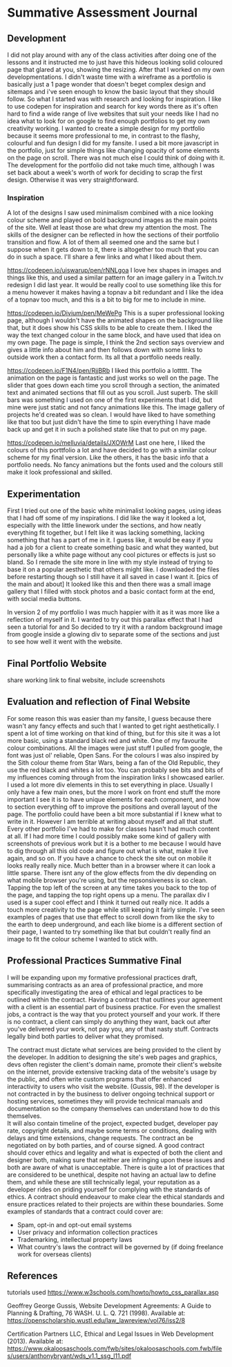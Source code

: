 # Summative Assessment Journal

## Development
I did not play around with any of the class activities after doing one of the lessons and it instructed me to just have this hideous looking solid coloured page that glared at you, showing the resizing. After that I worked on my own developmentations. I didn't waste time with a wireframe as a portfolio is basically just a 1 page wonder that doesn't beget complex design and sitemaps and i've seen enough to know the basic layout that they should follow.
So what I started was with research and looking for inspiration. I like to use codepen for inspiration and search for key words there as it's often hard to find a wide range of live websites that suit your needs like I had no idea what to look for on google to find enough portfolios to get my own creativity working.
I wanted to create a simple design for my portfolio because it seems more professional to me, in contrast to the flashy, colourful and fun design I did for my fansite.
I used a bit more javascript in the portfolio, just for simple things like changing opacity of some elements on the page on scroll. There was not much else I could think of doing with it.
The development for the portfolio did not take much time, although I was set back about a week's worth of work for deciding to scrap the first design. Otherwise it was very straightforward.

### Inspiration
A lot of the designs I saw used minimalism combined with a nice looking colour scheme and played on bold background images as the main points of the site. Well at least those are what drew my attention the most. The skills of the designer can be reflected in how the sections of their portfolio transition and flow. A lot of them all seemed one and the same but I suppose when it gets down to it, there is altogether too much that you can do in such a space.
I'll share a few links and what I liked about them.

https://codepen.io/uiswarup/pen/rNNLgoa
I love hex shapes in images and things like this, and used a similar pattern for an image gallery in a Twitch.tv redesign I did last year. It would be really cool to use something like this for a menu however it makes having a topnav a bit redundant and I like the idea of a topnav too much, and this is a bit to big for me to include in mine.

https://codepen.io/Divium/pen/MeWePg
This is a super professional looking page, although I wouldn't have the animated shapes on the background like that, but it does show his CSS skills to be able to create them. I liked the way the text changed colour in the same block, and have used that idea on my own page. The page is simple, I think the 2nd section says overview and gives a little info about him and then follows down with some links to outside work then a contact form. Its all that a portfolio needs really.

https://codepen.io/F1N4/pen/RjjBRb
I liked this portfolio a lottttt. The animation on the page is fantastic and just works so well on the page. The slider that goes down each time you scroll through a section, the animated text and animated sections that fill out as you scroll.  Just superb. The skill bars was something I used on one of the first experiments that I did, but mine were just static and not fancy animations like this. The image gallery of projects he'd created was so clean. I would have liked to have something like that too but just didn't have the time to spin everything I have made back up and get it in such a polished state like that to put on my page.

https://codepen.io/melluvia/details/JXOWrM
Last one here, I liked the colours of this porttfolio a lot and have decided to go with a similar colour scheme for my final version. Like the others, it has the basic info that a portfolio needs. No fancy animations but the fonts used and the colours still make it look professional and skilled.

## Experimentation
First I tried out one of the basic white minimalist looking pages, using ideas that I had off some of my inspirations. I did like the way it looked a lot, especially with the little linework under the sections, and how neatly everything fit together, but I felt like it was lacking something, lacking something that has a part of me in it. I guess like, it would be easy if you had a job for a client to create something basic and what they wanted, but personally like a white page without any cool pictures or effects is just so bland. So I remade the site more in line with my style instead of trying to base it on a popular aesthetic that others might like. I downloaded the files before restarting though so I still have it all saved in case I want it.
[pics of the main and about]
It looked like this and then there was a small image gallery that I filled with stock photos and a basic contact form at the end, with social media buttons.

In version 2 of my portfolio I was much happier with it as it was more like a reflection of myself in it. I wanted to try out this parallax effect that I had seen a tutorial for and So decided to try it with a random background image from google inside a glowing div to separate some of the sections and just to see how well it went with the website. 

## Final Portfolio Website
share working link to final website, include screenshots

## Evaluation and reflection of Final Website
For some reason this was easier than my fansite, I guess because there wasn't any fancy effects and such that I wanted to get right aesthetically. I spent a lot of time working on that kind of thing, but for this site it was a lot more basic, using a standard black red and white. One of my favourite colour combinations. All the images were just stuff I pulled from google, the font was just ol' reliable, Open Sans. For the colours I was also inspired by the Sith colour theme from Star Wars, being a fan of the Old Republic, they use the red black and whites a lot too. You can probably see bits and bits of my influences coming through from the inspiration links I showcased earlier.
I used a lot more div elements in this to set everything in place. Usually I only have a few main ones, but the more I work on front end stuff the more important I see it is to have unique elements for each component, and how to section everything off to improve the positions and overall layout of the page.
The portfolio could have been a bit more substantial if I knew what to write in it. However I am terrible at writing about myself and all that stuff. Every other portfolio I've had to make for classes hasn't had much content at all. If I had more time I could possibly make some kind of gallery with screenshots of previous work but it is a bother to me because I would have to dig through all this old code and figure out what is what, make it live again, and so on.
If you have a chance to check the site out on mobile it looks really really nice. Much better than in a browser where it can look a little sparse. There isnt any of the glow effects from the div depending on what mobile browser you're using, but the repsonsiveness is so clean. Tapping the top left of the screen at any time takes you back to the top of the page, and tapping the top right opens up a menu.
The parallax div I used is a super cool effect and I think it turned out really nice. It adds a touch more creativity to the page while still keeping it fairly simple. I've seen examples of pages that use that effect to scroll down from like the sky to the earth to deep underground, and each like biome is a different section of their page, I wanted to try something like that but couldn't really find an image to fit the colour scheme I wanted to stick with.

## Professional Practices Summative Final
I will be expanding upon my formative professional practices draft, summarising contracts as an area of professional practice, and more specifically investigating the area of ethical and legal practices to be outlined within the contract. Having a contract that outlines your agreement with a client is an essential part of business practice. For even the smallest jobs, a contract is the way that you protect yourself and your work. If there is no contract, a client can simply do anything they want, back out after you've delivered your work, not pay you, any of that nasty stuff. Contracts legally bind both parties to deliver what they promised. 

The contract must dictate what services are being provided to the client by the developer. In addition to designing the site's web pages and graphics, devs often register the client's domain name, promote their client's website on the internet, provide extensive tracking data of the website's usage by the public, and often write custom programs that offer enhanced interactivity to users who visit the website. (Gussis, 98). If the developer is not contracted in by the business to deliver ongoing technical support or hosting services, sometimes they will provide technical manuals and documentation so the company themselves can understand how to do this themselves.  
It will also contain timeline of the project, expected budget, developer pay rate, copyright details, and maybe some terms or conditions, dealing with delays and time extensions, change requests. The contract an be negotiated on by both parties, and of course signed.
A good contract should cover ethics and legality and what is expected of both the client and designer both, making sure that neither are infringing upon these issues and both are aware of what is unacceptable. There is quite a lot of practices that are considered to be unethical, despite not having an actual law to define them, and while these are still technically legal, your reputation as a developer rides on priding yourself for complying with the standards of ethics. A contract should endeavour to make clear the ethical standards and ensure practices related to their projects are within these boundaries.
Some examples of standards that a contract could cover are:
- Spam, opt-in and opt-out email systems
- User privacy and information collection practices
- Trademarking, intellectual property laws
- What country's laws the contract will be governed by (if doing freelance work for overseas clients)

## References
tutorials used
https://www.w3schools.com/howto/howto_css_parallax.asp

Geoffrey George Gussis, Website Development Agreements: A Guide to Planning & Drafting, 76 WASH. U. L. Q. 721 (1998). Available at: https://openscholarship.wustl.edu/law_lawreview/vol76/iss2/8 

Certification Partners LLC, Ethical and Legal Issues in Web Development (2013). Available at: https://www.okaloosaschools.com/fwb/sites/okaloosaschools.com.fwb/files/users/anthonybryant/wds_v1.1_ssg_l11.pdf